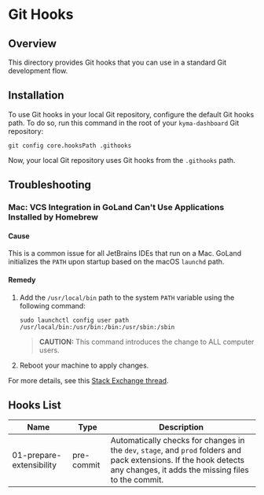 # Git Hooks

## Overview

This directory provides Git hooks that you can use in a standard Git development flow.

## Installation

To use Git hooks in your local Git repository, configure the default Git hooks path.
To do so, run this command in the root of your `kyma-dashboard` Git repository:
```shell
git config core.hooksPath .githooks
```
Now, your local Git repository uses Git hooks from the `.githooks` path.

## Troubleshooting

### Mac: VCS Integration in GoLand Can't Use Applications Installed by Homebrew

#### Cause

This is a common issue for all JetBrains IDEs that run on a Mac.
GoLand initializes the `PATH` upon startup based on the macOS `launchd` path.
<!-- markdown-link-check-disable-next-line -->
#### Remedy

1. Add the `/usr/local/bin` path to the system `PATH` variable using the following command:
   ```shell
   sudo launchctl config user path /usr/local/bin:/usr/bin:/bin:/usr/sbin:/sbin
   ```
   
   >**CAUTION:** This command introduces the change to ALL computer users.

2. Reboot your machine to apply changes.

For more details, see this [Stack Exchange thread](https://apple.stackexchange.com/questions/51677/how-to-set-path-for-finder-launched-applications).

## Hooks List
|Name|Type|Description|
|---|---|---|
|01-prepare-extensibility|pre-commit|Automatically checks for changes in the `dev`, `stage`, and `prod` folders and pack extensions. If the hook detects any changes, it adds the missing files to the commit.| 
